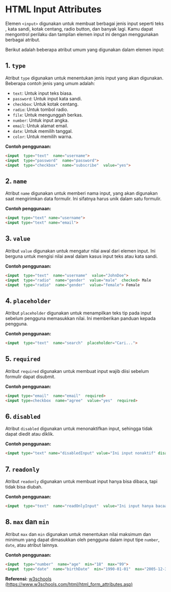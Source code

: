 # HTML Input Attributes

Elemen `<input>` digunakan untuk membuat berbagai jenis input seperti teks , kata sandi, kotak centang, radio button, dan banyak lagi.  Kamu dapat mengontrol perilaku dan tampilan elemen input ini dengan menggunakan berbagai atribut.

Berikut adalah beberapa atribut umum yang digunakan dalam elemen input:

## 1. `type`
Atribut `type` digunakan untuk menentukan jenis input yang akan digunakan. Beberapa contoh jenis yang umum adalah:

- `text`: Untuk input teks biasa.
- `password`: Untuk input kata sandi.
- `checkbox`: Untuk kotak centang.
- `radio`: Untuk tombol radio.
- `file`: Untuk mengunggah berkas.
- `number`: Untuk input angka.
- `email`: Untuk alamat email.
- `date`: Untuk memilih tanggal.
- `color`: Untuk memilih warna.

**Contoh penggunaan:**

```html
<input  type="text"  name="username">
<input  type="password"  name="password">
<input  type="checkbox"  name="subscribe"  value="yes">
```

  

## 2. `name`

Atribut `name` digunakan untuk memberi nama input, yang akan digunakan saat mengirimkan data formulir. Ini sifatnya harus unik dalam satu formulir.

  
**Contoh penggunaan:**

```html
<input type="text" name="username">
<input type="text" name="email">
```
  
## 3. `value`

Atribut `value` digunakan untuk mengatur nilai awal dari elemen input. Ini berguna untuk mengisi nilai awal dalam kasus input teks atau kata sandi.

**Contoh penggunaan:**

```html
<input  type="text"  name="username"  value="JohnDoe">
<input  type="radio"  name="gender"  value="male"  checked> Male
<input  type="radio"  name="gender"  value="female"> Female
```

  

## 4. `placeholder`

Atribut `placeholder` digunakan untuk menampilkan teks tip pada input sebelum pengguna memasukkan nilai. Ini memberikan panduan kepada pengguna.

  

**Contoh penggunaan:**

```html
<input  type="text"  name="search"  placeholder="Cari...">
```

  

## 5. `required`

Atribut `required` digunakan untuk membuat input wajib diisi sebelum formulir dapat disubmit.

  
**Contoh penggunaan:**
```html
<input type="email"  name="email"  required>
<input type=checkbox  name="agree"  value="yes"  required>
```

## 6. `disabled`

Atribut `disabled` digunakan untuk menonaktifkan input, sehingga tidak dapat diedit atau diklik.
  
**Contoh penggunaan:**

```html
<input type="text" name="disabledInput" value="Ini input nonaktif" disabled>
```


## 7. `readonly`

Atribut `readonly` digunakan untuk membuat input hanya bisa dibaca, tapi tidak bisa diubah.

**Contoh penggunaan:**

```html
<input  type="text"  name="readOnlyInput"  value="Ini input hanya bacaan"  readonly>
```

  

## 8. `max` dan `min`

Atribut `max` dan `min` digunakan untuk menentukan nilai maksimum dan minimum yang dapat dimasukkan oleh pengguna dalam input tipe `number`, `date`, atau atribut lainnya.
  
**Contoh penggunaan:**

```html
<input  type="number"  name="age"  min="18"  max="99">
<input  type="date"  name="birthDate"  min="1990-01-01"  max="2005-12-31">
```

**Referensi:** [w3schools (https://www.w3schools.com/html/html_form_attributes.asp)](https://www.w3schools.com/html/html_form_attributes.asp)